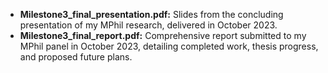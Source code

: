 - **Milestone3_final_presentation.pdf:** Slides from the concluding presentation of my MPhil research, delivered in October 2023.
- **Milestone3_final_report.pdf:** Comprehensive report submitted to my MPhil panel in October 2023, detailing completed work, thesis progress, and proposed future plans.
